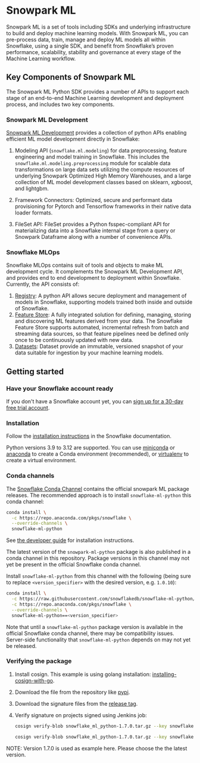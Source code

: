 # Snowpark ML

Snowpark ML is a set of tools including SDKs and underlying infrastructure to build and deploy machine learning models.
With Snowpark ML, you can pre-process data, train, manage and deploy ML models all within Snowflake, using a single SDK,
and benefit from Snowflake’s proven performance, scalability, stability and governance at every stage of the Machine
Learning workflow.

## Key Components of Snowpark ML

The Snowpark ML Python SDK provides a number of APIs to support each stage of an end-to-end Machine Learning development
and deployment process, and includes two key components.

### Snowpark ML Development

[Snowpark ML Development](https://docs.snowflake.com/en/developer-guide/snowpark-ml/index#ml-modeling)
provides a collection of python APIs enabling efficient ML model development directly in Snowflake:

1. Modeling API (`snowflake.ml.modeling`) for data preprocessing, feature engineering and model training in Snowflake.
This includes the `snowflake.ml.modeling.preprocessing` module for scalable data transformations on large data sets
utilizing the compute resources of underlying Snowpark Optimized High Memory Warehouses, and a large collection of ML
model development classes based on sklearn, xgboost, and lightgbm.

1. Framework Connectors: Optimized, secure and performant data provisioning for Pytorch and Tensorflow frameworks in
their native data loader formats.

1. FileSet API: FileSet provides a Python fsspec-compliant API for materializing data into a Snowflake internal stage
from a query or Snowpark Dataframe along with a number of convenience APIs.

### Snowflake MLOps

Snowflake MLOps contains suit of tools and objects to make ML development cycle. It complements
the Snowpark ML Development API, and provides end to end development to deployment within Snowflake.
Currently, the API consists of:

1. [Registry](https://docs.snowflake.com/en/developer-guide/snowpark-ml/index#snowflake-model-registry): A python API
  allows secure deployment and management of models in Snowflake, supporting models trained both inside and outside of
  Snowflake.
2. [Feature Store](https://docs.snowflake.com/en/developer-guide/snowpark-ml/index#snowflake-feature-store): A fully
  integrated solution for defining, managing, storing and discovering ML features derived from your data. The
  Snowflake Feature Store supports automated, incremental refresh from batch and streaming data sources, so that
  feature pipelines need be defined only once to be continuously updated with new data.
3. [Datasets](https://docs.snowflake.com/developer-guide/snowflake-ml/overview#snowflake-datasets): Dataset provide an
  immutable, versioned snapshot of your data suitable for ingestion by your machine learning models.

## Getting started

### Have your Snowflake account ready

If you don't have a Snowflake account yet, you can [sign up for a 30-day free trial account](https://signup.snowflake.com/).

### Installation

Follow the [installation instructions](https://docs.snowflake.com/en/developer-guide/snowpark-ml/index#installing-snowpark-ml)
in the Snowflake documentation.

Python versions 3.9 to 3.12 are supported. You can use [miniconda](https://docs.conda.io/en/latest/miniconda.html) or
[anaconda](https://www.anaconda.com/) to create a Conda environment (recommended),
or [virtualenv](https://docs.python.org/3/tutorial/venv.html) to create a virtual environment.

### Conda channels

The [Snowflake Conda Channel](https://repo.anaconda.com/pkgs/snowflake/) contains the official snowpark ML package releases.
The recommended approach is to install `snowflake-ml-python` this conda channel:

```sh
conda install \
  -c https://repo.anaconda.com/pkgs/snowflake \
  --override-channels \
  snowflake-ml-python
```

See [the developer guide](https://docs.snowflake.com/en/developer-guide/snowpark-ml/index) for installation instructions.

The latest version of the `snowpark-ml-python` package is also published in a conda channel in this repository. Package versions
in this channel may not yet be present in the official Snowflake conda channel.

Install `snowflake-ml-python` from this channel with the following (being sure to replace `<version_specifier>` with the
desired version, e.g. `1.0.10`):

```bash
conda install \
  -c https://raw.githubusercontent.com/snowflakedb/snowflake-ml-python/conda/releases/  \
  -c https://repo.anaconda.com/pkgs/snowflake \
  --override-channels \
  snowflake-ml-python==<version_specifier>
```

Note that until a `snowflake-ml-python` package version is available in the official Snowflake conda channel, there may
be compatibility issues. Server-side functionality that `snowflake-ml-python` depends on may not yet be released.

### Verifying the package

1. Install cosign.
  This example is using golang installation: [installing-cosign-with-go](https://edu.chainguard.dev/open-source/sigstore/cosign/how-to-install-cosign/#installing-cosign-with-go).
1. Download the file from the repository like [pypi](https://pypi.org/project/snowflake-ml-python/#files).
1. Download the signature files from the [release tag](https://github.com/snowflakedb/snowflake-ml-python/releases/tag/1.7.0).
1. Verify signature on projects signed using Jenkins job:

   ```sh
   cosign verify-blob snowflake_ml_python-1.7.0.tar.gz --key snowflake-ml-python-1.7.0.pub --signature resources.linux.snowflake_ml_python-1.7.0.tar.gz.sig

   cosign verify-blob snowflake_ml_python-1.7.0.tar.gz --key snowflake-ml-python-1.7.0.pub --signature resources.linux.snowflake_ml_python-1.7.0
   ```

NOTE: Version 1.7.0 is used as example here. Please choose the the latest version.
